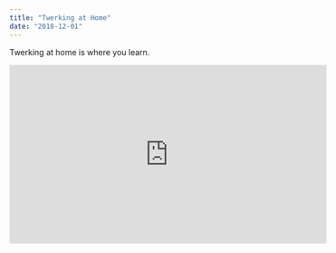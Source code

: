 ```yaml
---
title: "Twerking at Home"
date: "2018-12-01"
---
```


Twerking at home is where you learn.

<iframe width="560" height="315" src="https://www.youtube.com/embed/rhPDObch-68" frameborder="0" allow="accelerometer; autoplay; encrypted-media; gyroscope; picture-in-picture" allowfullscreen></iframe>